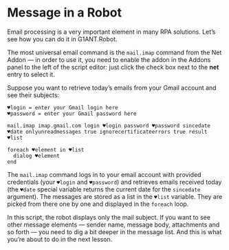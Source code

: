 # Message in a Robot

Email processing is a very important element in many RPA solutions. Let’s see how you can do it in G1ANT.Robot.

The most universal email command is the `mail.imap` command from the Net Addon — in order to use it, you need to enable the addon in the Addons panel to the left of the script editor: just click the check box next to the **net** entry to select it.

Suppose you want to retrieve today’s emails from your Gmail account and see their subjects:

```G1ANT
♥login = enter your Gmail login here
♥password = enter your Gmail password here

mail.imap imap.gmail.com login ♥login password ♥password sincedate ♥date onlyunreadmessages true ignorecertificateerrors true result ♥list 

foreach ♥element in ♥list
  dialog ♥element
end
```

The `mail.imap` command logs in to your email account with provided credentials (your `♥login` and `♥password`) and retrieves emails received today (the `♥date` special variable returns the current date for the `sincedate` argument). The messages are stored as a list in the `♥list` variable. They are picked from there one by one and displayed in the `foreach` loop.

In this script, the robot displays only the mail subject. If you want to see other message elements — sender name, message body, attachments and so forth — you need to dig a bit deeper in the message list. And this is what you’re about to do in the next lesson.